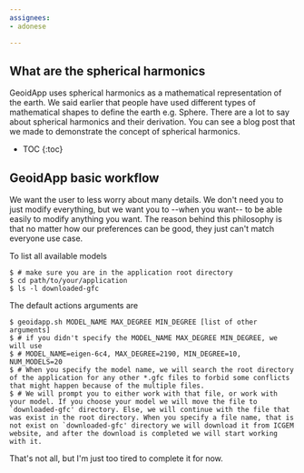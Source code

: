 ```yaml
---
assignees:
- adonese

---
```


## What are the spherical harmonics

GeoidApp uses spherical harmonics as a mathematical representation of the earth. We said earlier that people have used different types of mathematical shapes to define the earth e.g. Sphere. There are a lot to say about spherical harmonics and their derivation. You can see a blog post that we made to demonstrate the concept of spherical harmonics.

* TOC
{:toc}


## GeoidApp basic workflow

We want the user to less worry about many details. We don't need you to just modify everything, but we want you to --when you want-- to be able easily to modify anything you want.
The reason behind this philosophy is that no matter how our preferences can be good, they just can't match everyone use case.

To list all available models
```shell
$ # make sure you are in the application root directory
$ cd path/to/your/application
$ ls -l downloaded-gfc
```
The default actions arguments are
```shell
$ geoidapp.sh MODEL_NAME MAX_DEGREE MIN_DEGREE [list of other arguments]
$ # if you didn't specify the MODEL_NAME MAX_DEGREE MIN_DEGREE, we will use
$ # MODEL_NAME=eigen-6c4, MAX_DEGREE=2190, MIN_DEGREE=10, NUM_MODELS=20
$ # When you specify the model name, we will search the root directory of the application for any other *.gfc files to forbid some conflicts that might happen because of the multiple files.
$ # We will prompt you to either work with that file, or work with your model. If you choose your model we will move the file to `downloaded-gfc' directory. Else, we will continue with the file that was exist in the root directory. When you specify a file name, that is not exist on `downloaded-gfc' directory we will download it from ICGEM website, and after the download is completed we will start working with it.
```


That's not all, but I'm just too tired to complete it for now.
